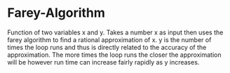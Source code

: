 # Farey-Algorithm
Function of two variables x and y. 
Takes a number x as input then uses the farey algorithm to find a rational approximation of x.
y is the number of times the loop runs and thus is directly related to the accuracy of the approximation.
The more times the loop runs the closer the approximation will be however run time can increase fairly rapidly as y increases.
